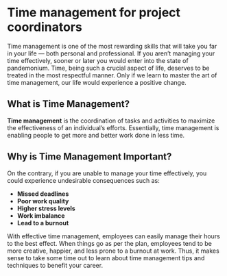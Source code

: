 # Time management for project coordinators

Time management is one of the most rewarding skills that will take you far in your life — both personal and professional. If you aren’t managing your time effectively, sooner or later you would enter into the state of pandemonium. Time, being such a crucial aspect of life, deserves to be treated in the most respectful manner. Only if we learn to master the art of time management, our life would experience a positive change.

## What is Time Management?

**Time management** is the coordination of tasks and activities to maximize the effectiveness of an individual’s efforts. Essentially, time management is enabling people to get more and better work done in less time.

## Why is Time Management Important?

On the contrary, if you are unable to manage your time effectively, you could experience undesirable consequences such as:

- **Missed deadlines**
- **Poor work quality**
- **Higher stress levels**
- **Work imbalance**
- **Lead to a burnout**

With effective time management, employees can easily manage their hours to the best effect. When things go as per the plan, employees tend to be more creative, happier, and less prone to a burnout at work. Thus, it makes sense to take some time out to learn about time management tips and techniques to benefit your career.
